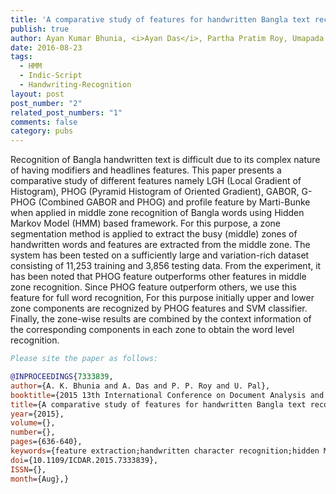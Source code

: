 ```yaml
---
title: 'A comparative study of features for handwritten Bangla text recognition'
publish: true
author: Ayan Kumar Bhunia, <i>Ayan Das</i>, Partha Pratim Roy, Umapada Pal
date: 2016-08-23
tags:
  - HMM
  - Indic-Script
  - Handwriting-Recognition
layout: post
post_number: "2"
related_post_numbers: "1"
comments: false
category: pubs
---
```


Recognition of Bangla handwritten text is difficult due to its complex nature of having modifiers and headlines features. This paper presents a comparative study of different features namely LGH (Local Gradient of Histogram), PHOG (Pyramid Histogram of Oriented Gradient), GABOR, G-PHOG (Combined GABOR and PHOG) and profile feature by Marti-Bunke when applied in middle zone recognition of Bangla words using Hidden Markov Model (HMM) based framework. For this purpose, a zone segmentation method is applied to extract the busy (middle) zones of handwritten words and features are extracted from the middle zone. The system has been tested on a sufficiently large and variation-rich dataset consisting of 11,253 training and 3,856 testing data. From the experiment, it has been noted that PHOG feature outperforms other features in middle zone recognition. Since PHOG feature outperform others, we use this feature for full word recognition, For this purpose initially upper and lower zone components are recognized by PHOG features and SVM classifier. Finally, the zone-wise results are combined by the context information of the corresponding components in each zone to obtain the word level recognition.

~~~BibTex
Please site the paper as follows:

@INPROCEEDINGS{7333839, 
author={A. K. Bhunia and A. Das and P. P. Roy and U. Pal}, 
booktitle={2015 13th International Conference on Document Analysis and Recognition (ICDAR)}, 
title={A comparative study of features for handwritten Bangla text recognition}, 
year={2015}, 
volume={}, 
number={}, 
pages={636-640}, 
keywords={feature extraction;handwritten character recognition;hidden Markov models;image classification;image segmentation;support vector machines;text detection;handwritten Bangla text recognition;LGH;local gradient of histogram;G-PHOG;pyramid histogram of oriented gradient;GABOR;middle zone recognition;Bangla words;hidden Markov model based framework;HMM based framework;zone segmentation method;handwritten words;feature extraction;full word recognition;upper zone components;lower zone components;SVM classifier;context information;word level recognition;Image segmentation;Image resolution;Adaptation models;Handwritten Text Recognition;Hidden Markov Model;Bangla Script Recognition}, 
doi={10.1109/ICDAR.2015.7333839}, 
ISSN={}, 
month={Aug},}
~~~